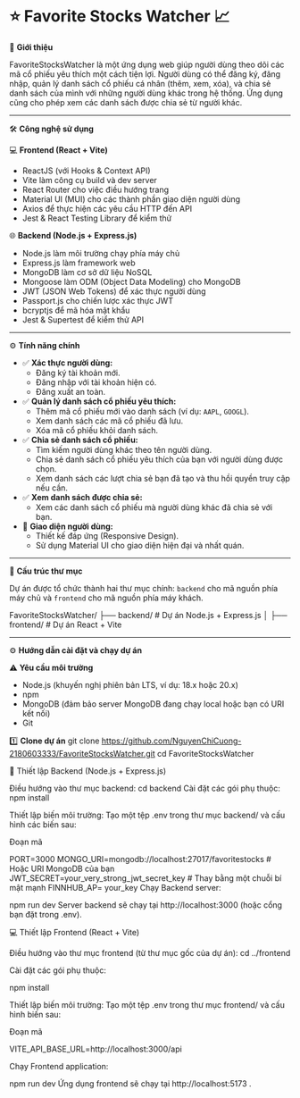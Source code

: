 # ⭐ Favorite Stocks Watcher 📈

📝 **Giới thiệu**

FavoriteStocksWatcher là một ứng dụng web giúp người dùng theo dõi các mã cổ phiếu yêu thích một cách tiện lợi. Người dùng có thể đăng ký, đăng nhập, quản lý danh sách cổ phiếu cá nhân (thêm, xem, xóa), và chia sẻ danh sách của mình với những người dùng khác trong hệ thống. Ứng dụng cũng cho phép xem các danh sách được chia sẻ từ người khác.

---

🛠️ **Công nghệ sử dụng**

💻 **Frontend (React + Vite)**

-   ReactJS (với Hooks & Context API)
-   Vite làm công cụ build và dev server
-   React Router cho việc điều hướng trang
-   Material UI (MUI) cho các thành phần giao diện người dùng
-   Axios để thực hiện các yêu cầu HTTP đến API
-   Jest & React Testing Library để kiểm thử

🌐 **Backend (Node.js + Express.js)**

-   Node.js làm môi trường chạy phía máy chủ
-   Express.js làm framework web
-   MongoDB làm cơ sở dữ liệu NoSQL
-   Mongoose làm ODM (Object Data Modeling) cho MongoDB
-   JWT (JSON Web Tokens) để xác thực người dùng
-   Passport.js cho chiến lược xác thực JWT
-   bcryptjs để mã hóa mật khẩu
-   Jest & Supertest để kiểm thử API

---

⚙️ **Tính năng chính**

-   ✅ **Xác thực người dùng:**
    -   Đăng ký tài khoản mới.
    -   Đăng nhập với tài khoản hiện có.
    -   Đăng xuất an toàn.
-   ✅ **Quản lý danh sách cổ phiếu yêu thích:**
    -   Thêm mã cổ phiếu mới vào danh sách (ví dụ: `AAPL`, `GOOGL`).
    -   Xem danh sách các mã cổ phiếu đã lưu.
    -   Xóa mã cổ phiếu khỏi danh sách.
-   ✅ **Chia sẻ danh sách cổ phiếu:**
    -   Tìm kiếm người dùng khác theo tên người dùng.
    -   Chia sẻ danh sách cổ phiếu yêu thích của bạn với người dùng được chọn.
    -   Xem danh sách các lượt chia sẻ bạn đã tạo và thu hồi quyền truy cập nếu cần.
-   ✅ **Xem danh sách được chia sẻ:**
    -   Xem các danh sách cổ phiếu mà người dùng khác đã chia sẻ với bạn.
-   📱 **Giao diện người dùng:**
    -   Thiết kế đáp ứng (Responsive Design).
    -   Sử dụng Material UI cho giao diện hiện đại và nhất quán.

---

📂 **Cấu trúc thư mục**

Dự án được tổ chức thành hai thư mục chính: `backend` cho mã nguồn phía máy chủ và `frontend` cho mã nguồn phía máy khách.

FavoriteStocksWatcher/
├── backend/                  # Dự án Node.js + Express.js
│
├── frontend/                 # Dự án React + Vite

---

⚙️ **Hướng dẫn cài đặt và chạy dự án**

⚠️ **Yêu cầu môi trường**

-   Node.js (khuyến nghị phiên bản LTS, ví dụ: 18.x hoặc 20.x)
-   npm 
-   MongoDB (đảm bảo server MongoDB đang chạy local hoặc bạn có URI kết nối)
-   Git

1️⃣ **Clone dự án**
git clone https://github.com/NguyenChiCuong-2180603333/FavoriteStocksWatcher.git
cd FavoriteStocksWatcher

🧩 Thiết lập Backend (Node.js + Express.js)

Điều hướng vào thư mục backend:
cd backend
Cài đặt các gói phụ thuộc:
npm install

Thiết lập biến môi trường:
Tạo một tệp .env trong thư mục backend/ và cấu hình các biến sau:

Đoạn mã

PORT=3000
MONGO_URI=mongodb://localhost:27017/favoritestocks # Hoặc URI MongoDB của bạn
JWT_SECRET=your_very_strong_jwt_secret_key # Thay bằng một chuỗi bí mật mạnh
FINNHUB_AP= your_key
Chạy Backend server:

npm run dev
Server backend sẽ chạy tại http://localhost:3000 (hoặc cổng bạn đặt trong .env).

💻 Thiết lập Frontend (React + Vite)

Điều hướng vào thư mục frontend (từ thư mục gốc của dự án):
cd ../frontend

Cài đặt các gói phụ thuộc:

npm install

Thiết lập biến môi trường:
Tạo một tệp .env trong thư mục frontend/ và cấu hình biến sau:

Đoạn mã

VITE_API_BASE_URL=http://localhost:3000/api

Chạy Frontend application:

npm run dev
Ứng dụng frontend sẽ chạy tại http://localhost:5173 .
